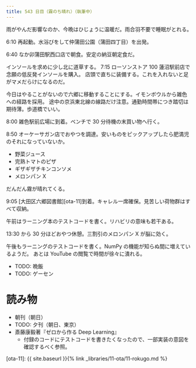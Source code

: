 ```yaml
---
title: 543 日目（霧のち晴れ）（執筆中）
---
```


雨がやんだ影響なのか、今晩はひじょうに温暖だ。雨合羽不要で睡眠がとれる。

6:10 再起動。水浴びをして仲蒲田公園（蒲田四丁目）を出発。

6:40 なか卯蒲田駅西口店で朝食。安定の納豆朝定食だ。

インソールを求めに少し北に道草する。
7:15 ローソンストア 100 蓮沼駅前店で念願の低反発インソールを購入。
店頭で直ちに装備する。これを入れないと足がマメだらけになるのだ。

今日はやることがないので六郷に移動することにする。イモンボウルから雑色への経路を採用。
途中の京浜東北線の線路だけ注意。通勤時間帯につき踏切は期待薄。歩道橋でいい。

8:00 雑色駅前広場に到着。ベンチで 30 分待機の末買い物へ行く。

8:50 オーケーサガン店でおやつを調達。安いものをピックアップしたら肥満児のそれになっていないか。
* 野菜ジュース
* 完熟トマトのピザ
* ギザギザチキンコンソメ
* メロンパン X

だんだん霧が晴れてくる。

9:05 [大田区六郷図書館][ota-11]到着。キャレル一席確保。見苦しい荷物群はすべて収納。

午前はラーニング本のテストコードを書く。リハビリの意味も若干ある。

13:30 から 30 分ほどおやつ休憩。三割引のメロンパン X が脳に効く。

午後もラーニングのテストコードを書く。NumPy の機能が知らぬ間に増えているようだ。
あとは YouTube の閲覧で時間が徐々に潰れる。

* TODO: 晩飯
* TODO: ゲーセン

# 読み物

* 朝刊（朝日）
* TODO: 夕刊（朝日、東京）
* 斎藤康毅著『ゼロから作る Deep Learning』
  * 付録のコードにテストコードを書きたくなったので、一部実装の意図を確認するべく参照。

[ota-11]: {{ site.baseurl }}{% link _libraries/11-ota/11-rokugo.md %}
